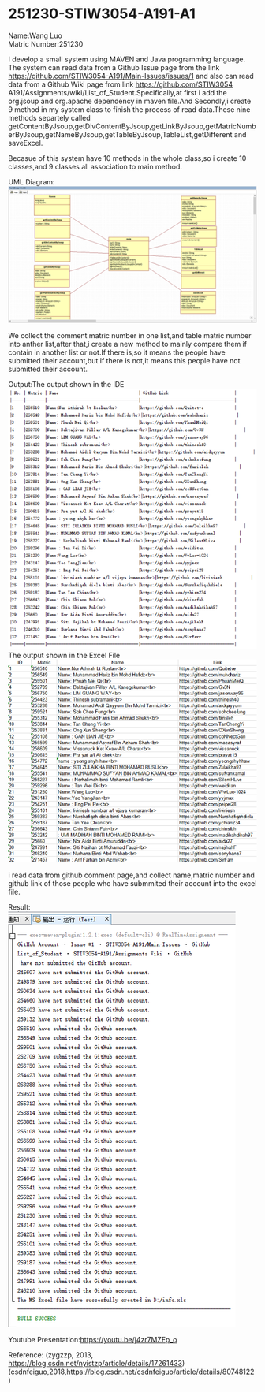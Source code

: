 # 251230-STIW3054-A191-A1
Name:Wang Luo  
Matric Number:251230  

I develop a small system using MAVEN and Java programming language. The system can read data from a Github Issue page from the link https://github.com/STIW3054-A191/Main-Issues/issues/1 and also can read data from a Github Wiki page from link https://github.com/STIW3054 A191/Assignments/wiki/List_of_Student.Specifically,at first i add the org.jsoup and org.apache dependency in maven file.And Secondly,i create 9 method in my system class to finish the process of read data.These nine methods separtely called       getContentByJsoup,getDivContentByJsoup,getLinkByJsoup,getMatricNumberByJsoup,getNameByJsoup,getTableByJsoup,TableList,getDifferent and saveExcel.  

Becasue of this system have 10 methods in the whole class,so i create 10 classes,and 9 classes all association to main method.  

UML Diagram:![Image Class Diagram](https://github.com/WwLuo-1024/251230-STIW3054-A191-A1/blob/master/Images/003.png)  

We collect the comment matric number in one list,and table matric number into anther list,after that,i create a new method to mainly compare them if contain in another list or not.If there is,so it means the people have submitted their account,but if there is not,it means this people have not submitted their account.  

Output:The output shown in the IDE  
![Image output1](https://github.com/WwLuo-1024/251230-STIW3054-A191-A1/blob/master/Images/result1.png)
The output shown in the Excel File  
![Image output2](https://github.com/WwLuo-1024/251230-STIW3054-A191-A1/blob/master/Images/output.png)  

  
i read data from github comment page,and collect name,matric number and github link of those people who have submmited their account into the excel file.  

Result:![Image result](https://github.com/WwLuo-1024/251230-STIW3054-A191-A1/blob/master/Images/result.png) 

Youtube Presentation:https://youtu.be/j4zr7MZFp_o
  
Reference:
(zygzzp, 2013, https://blog.csdn.net/nyistzp/article/details/17261433)  
(csdnfeiguo,2018,https://blog.csdn.net/csdnfeiguo/article/details/80748122)
